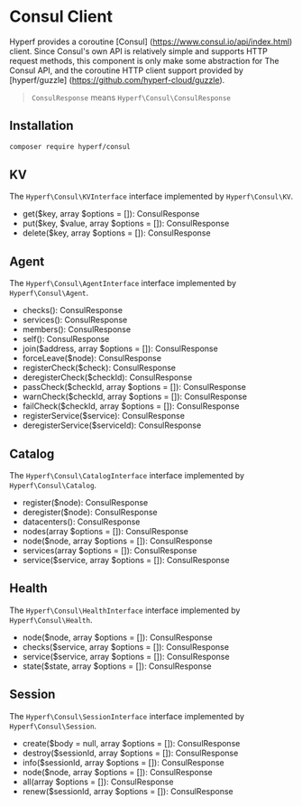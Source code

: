 # Consul Client

Hyperf provides a coroutine [Consul] (https://www.consul.io/api/index.html) client. Since Consul's own API is relatively simple and supports HTTP request methods, this component is only make some abstraction for The Consul API, and the coroutine HTTP client support provided by [hyperf/guzzle] (https://github.com/hyperf-cloud/guzzle).

> `ConsulResponse` means `Hyperf\Consul\ConsulResponse`

## Installation

```bash
composer require hyperf/consul
```

## KV

The `Hyperf\Consul\KVInterface` interface implemented by `Hyperf\Consul\KV`.

- get($key, array $options = []): ConsulResponse
- put($key, $value, array $options = []): ConsulResponse
- delete($key, array $options = []): ConsulResponse

## Agent

The `Hyperf\Consul\AgentInterface` interface implemented by `Hyperf\Consul\Agent`.

- checks(): ConsulResponse
- services(): ConsulResponse
- members(): ConsulResponse
- self(): ConsulResponse
- join($address, array $options = []): ConsulResponse
- forceLeave($node): ConsulResponse
- registerCheck($check): ConsulResponse
- deregisterCheck($checkId): ConsulResponse
- passCheck($checkId, array $options = []): ConsulResponse
- warnCheck($checkId, array $options = []): ConsulResponse
- failCheck($checkId, array $options = []): ConsulResponse
- registerService($service): ConsulResponse
- deregisterService($serviceId): ConsulResponse

## Catalog

The `Hyperf\Consul\CatalogInterface` interface implemented by `Hyperf\Consul\Catalog`.

- register($node): ConsulResponse
- deregister($node): ConsulResponse
- datacenters(): ConsulResponse
- nodes(array $options = []): ConsulResponse
- node($node, array $options = []): ConsulResponse
- services(array $options = []): ConsulResponse
- service($service, array $options = []): ConsulResponse

## Health

The `Hyperf\Consul\HealthInterface` interface implemented by `Hyperf\Consul\Health`.

- node($node, array $options = []): ConsulResponse
- checks($service, array $options = []): ConsulResponse
- service($service, array $options = []): ConsulResponse
- state($state, array $options = []): ConsulResponse

## Session

The `Hyperf\Consul\SessionInterface` interface implemented by `Hyperf\Consul\Session`.

- create($body = null, array $options = []): ConsulResponse
- destroy($sessionId, array $options = []): ConsulResponse
- info($sessionId, array $options = []): ConsulResponse
- node($node, array $options = []): ConsulResponse
- all(array $options = []): ConsulResponse
- renew($sessionId, array $options = []): ConsulResponse
